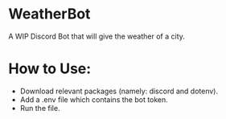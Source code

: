# WeatherBot
A WIP Discord Bot that will give the weather of a city.

# How to Use:
- Download relevant packages (namely: discord and dotenv).
- Add a .env file which contains the bot token.
- Run the file.
